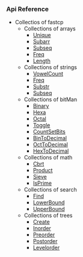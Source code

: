 ### Api Reference

+ Collectios of fastcp
    + Collections of arrays
        - [Unique](#Unique)
        - [Subarr](#Subarr)
        - [Subseq](#Subseq)
        - [Freq](#Freq)
        - [Length](#Length)
    + Collections of strings
        - [VowelCount](#VowelCount)
        - [Freq](#Freq)
        - [Substr](#Substr)
        - [Subseq](#Subseq)
    + Collections of bitMan
        - [Binary](#Binary)
        - [Hexa](#Hexa)
        - [Octal](#Octal)
        - [Toggle](#Toggle)
        - [CountSetBits](#CountSetBits)
        - [BinToDecimal](#BinToDecimal)
        - [OctToDecimal](#OctToDecimal)
        - [HexToDecimal](#HexToDecimal)
    + Collections of math
        - [Cbrt](#Cbrt)
        - [Product](#Product)
        - [Sieve](#Sieve)
        - [IsPrime](#IsPrime)
    + Collections of search
        - [Find](#Find)
        - [LowerBound](#LowerBound)
        - [UpperBound](#UpperBound)
    + Collections of trees
        - [Create](#Create)
        - [Inorder](#Inorder)
        - [Preorder](#Preorder)
        - [Postorder](#Postorder)
        - [Levelorder](#Levelorder)


